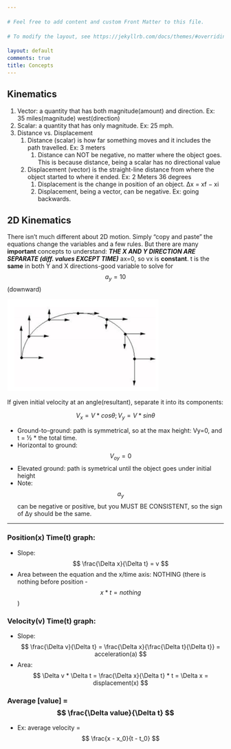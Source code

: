 ```yaml
---

# Feel free to add content and custom Front Matter to this file.

# To modify the layout, see https://jekyllrb.com/docs/themes/#overriding-theme-defaults

layout: default
comments: true
title: Concepts
---
```

## Kinematics

1. Vector: a quantity that has both magnitude(amount) and direction. Ex: 35 miles(magnitude) west(direction)
2. Scalar: a quantity that has only magnitude. Ex: 25 mph.
3. Distance vs. Displacement 
    1. Distance (scalar) is how far something moves and it includes the path travelled. Ex: 3 meters
        1. Distance can NOT be negative, no matter where the object goes. This is because distance, being a scalar has no directional value
    2. Displacement (vector) is the straight-line distance from where the object started to where it ended. Ex: 2 Meters 36 degrees
        1. Displacement is the change in position of an object. Δx = xf − xi
        2. Displacement, being a vector, can be negative. Ex: going backwards.


## 2D Kinematics
There isn’t much different about 2D motion. Simply “copy and paste” the equations change the variables and a few rules. But there are many **important** concepts to understand: 
***THE X AND Y DIRECTION ARE SEPARATE (diff. values EXCEPT TIME)***
ax=0, so vx is **constant**.
t is the **same** in both Y and X directions-good variable to solve for
$$ a_y = 10 $$ (downward)

![projectile-motion-diagram](/assets/projmot.png)

If given initial velocity at an angle(resultant), separate it into its components: 
    
$$ V_x = V*cosθ ; V_y = V*sinθ $$


- Ground-to-ground: path is symmetrical, so at the max height: Vy=0, and t = ½ * the total time.
- Horizontal to ground: $$ V_{oy} = 0 $$
- Elevated ground: path is symetrical until the object goes under initial height
- Note: $$ a_y $$ can be negative or positive, but you MUST BE CONSISTENT, so the sign of Δy should be the same.

---
### Position(x) Time(t) graph: 
- Slope: $$ \frac{\Delta x}{\Delta t} = v $$
- Area between the equation and the x/time axis: NOTHING (there is nothing before position - $$ x*t=nothing $$)
### Velocity(v) Time(t) graph:
- Slope: $$ \frac{\Delta v}{\Delta t} = \frac{\Delta x}{\frac{\Delta t}{\Delta t}} = acceleration(a) $$
- Area: $$ \Delta v * \Delta t = \frac{\Delta x}{\Delta t} * t = \Delta x = displacement(x) $$
### Average [value] = $$ \frac{\Delta value}{\Delta t} $$
- Ex: average velocity = $$ \frac{x - x_0}{t - t_0} $$

